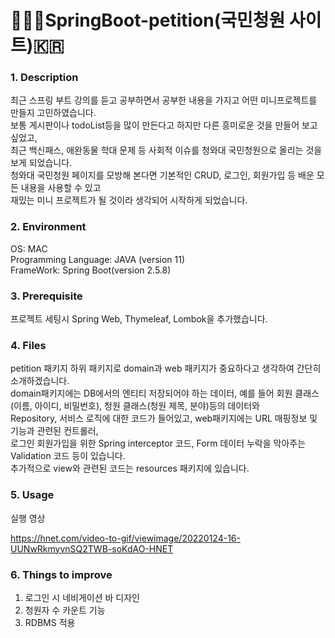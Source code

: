 # 🧑🏻‍💻SpringBoot-petition(국민청원 사이트)🇰🇷

### 1. Description

최근 스프링 부트 강의를 듣고 공부하면서 공부한 내용을 가지고 어떤 미니프로젝트를 만들지 고민하였습니다.</br>
보통 게시판이나 todoList등을 많이 만든다고 하지만 다른 흥미로운 것을 만들어 보고 싶었고,</br>
최근 백신패스, 애완동물 학대 문제 등 사회적 이슈를 청와대 국민청원으로 올리는 것을 보게 되었습니다.</br>
청와대 국민청원 페이지를 모방해 본다면 기본적인 CRUD, 로그인, 회원가입 등 배운 모든 내용을 사용할 수 있고</br>
재밌는 미니 프로젝트가 될 것이라 생각되어 시작하게 되었습니다.</br>


### 2. Environment

OS: MAC</br>
Programming Language: JAVA (version 11)</br>
FrameWork: Spring Boot(version 2.5.8)</br>


### 3. Prerequisite

프로젝트 세팅시 Spring Web, Thymeleaf, Lombok을 추가했습니다.


### 4. Files 

petition 패키지 하위 패키지로 domain과 web 패키지가 중요하다고 생각하여 간단히 소개하겠습니다.</br>
domain패키지에는 DB에서의 엔티티 저장되어야 하는 데이터, 예를 들어 회원 클래스(이름, 아이디, 비밀번호), 청원 클래스(청원 제목, 분야)등의 데이터와</br>
Repository, 서비스 로직에 대한 코드가 들어있고, web패키지에는 URL 매핑정보 및 기능과 관련된 컨트롤러,<br>
로그인 회원가입을 위한 Spring interceptor 코드, Form 데이터 누락을 막아주는 Validation 코드 등이 있습니다.</br>
추가적으로 view와 관련된 코드는 resources 패키지에 있습니다.</br>


### 5. Usage

실행 영상

https://hnet.com/video-to-gif/viewimage/20220124-16-UUNwRkmyvnSQ2TWB-soKdAO-HNET


### 6. Things to improve

1. 로그인 시 네비게이션 바 디자인
2. 청원자 수 카운트 기능
3. RDBMS 적용
